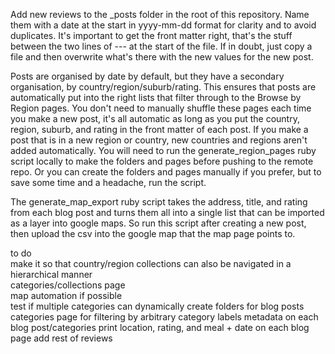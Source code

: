 Add new reviews to the _posts folder in the root of this repository.
Name them with a date at the start in yyyy-mm-dd format for clarity and to avoid duplicates.
It's important to get the front matter right, that's the stuff between the two lines of --- at the start of the file.
If in doubt, just copy a file and then overwrite what's there with the new values for the new post.

Posts are organised by date by default, but they have a secondary organisation, by country/region/suburb/rating.
This ensures that posts are automatically put into the right lists that filter through to the Browse by Region pages.
You don't need to manually shuffle these pages each time you make a new post, it's all automatic as long as you put the country, region, suburb, and rating in the front matter of each post.
If you make a post that is in a new region or country, new countries and regions aren't added automatically.
You will need to run the generate_region_pages ruby script locally to make the folders and pages before pushing to the remote repo.
Or you can create the folders and pages manually if you prefer, but to save some time and a headache, run the script.

The generate_map_export ruby script takes the address, title, and rating from each blog post and turns them all into a single list that can be imported as a layer into google maps. So run this script after creating a new post, then upload the csv into the google map that the map page points to.

to do  
make it so that country/region collections can also be navigated in a hierarchical manner  
categories/collections page  
map automation if possible  
test if multiple categories can dynamically create folders for blog posts  
categories page for filtering by arbitrary category labels
metadata on each blog post/categories
print location, rating, and meal + date on each blog page
add rest of reviews